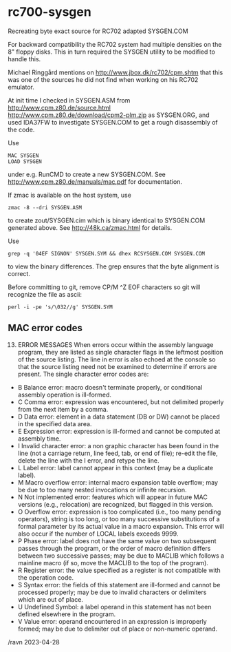 # rc700-sysgen
Recreating byte exact source for RC702 adapted SYSGEN.COM

For backward compatibility the RC702 system had multiple densities on the 8" floppy 
disks.   This in turn required the SYSGEN utility to be modified to handle this. 

Michael Ringgård mentions on http://www.jbox.dk/rc702/cpm.shtm that this was 
one of the sources he did not find when working on his RC702 emulator.

At init time I checked in SYSGEN.ASM from http://www.cpm.z80.de/source.html
http://www.cpm.z80.de/download/cpm2-plm.zip as SYSGEN.ORG, and used
IDA37FW to investigate 
SYSGEN.COM to get a rough disassembly of the code.

Use

    MAC SYSGEN
    LOAD SYSGEN

under e.g. RunCMD to create a new SYSGEN.COM.  See http://www.cpm.z80.de/manuals/mac.pdf for documentation.

If zmac is available on the host system, use

    zmac -8 --dri SYSGEN.ASM

to create zout/SYSGEN.cim which is binary identical to SYSGEN.COM generated above.  See http://48k.ca/zmac.html for details.


Use 

    grep -q '04EF SIGNON' SYSGEN.SYM && dhex RCSYSGEN.COM SYSGEN.COM

to view the binary differences.  The grep ensures that the byte alignment is correct.

Before committing to git, remove CP/M ^Z EOF characters so git will recognize the file as
ascii:

    perl -i -pe 's/\032//g' SYSGEN.SYM




##  MAC error codes

13. ERROR MESSAGES
When errors occur within the assembly language program, they are listed as
single character flags in the leftmost position of the source listing. The line in error
is also echoed at the console so that the source listing need not be examined to
determine if errors are present. The single character error codes are:
* B Balance error: macro doesn't terminate properly, or conditional assembly
operation is ill-formed.
* C Comma error: expression was encountered, but not delimited properly
from the next item by a comma.
* D Data error: element in a data statement (DB or DW) cannot be placed
in the specified data area.
* E Expression error: expression is ill-formed and cannot be computed at
assembly time.
* I Invalid character error: a non graphic character has been found in the
line (not a carriage return, line feed, tab, or end of file); re-edit the file, delete the
line with the I error, and retype the line.
* L Label error: label cannot appear in this context (may be a duplicate
label).
* M Macro overflow error: internal macro expansion table overflow; may be
due to too many nested invocations or infinite recursion.
* N Not implemented error: features which will appear in future MAC versions
(e.g., relocation) are recognized, but flagged in this version.
* O Overflow error: expression is too complicated (i.e., too many pending
operators), string is too long, or too many successive substitutions of a formal parameter
by its actual value in a macro expansion. This error will also occur if the number
of LOCAL labels exceeds 9999.
* P Phase error: label does not have the same value on two subsequent passes
through the program, or the order of macro definition differs between two successive
passes; may be due to MACLIB which follows a mainline macro (if so, move the
MACLIB to the top of the program).
* R Register error: the value specified as a register is not compatible with
the operation code.
* S Syntax error: the fields of this statement are ill-formed and cannot be
processed properly; may be due to invalid characters or delimiters which are out of
place.
* U Undefined Symbol: a label operand in this statement has not been defined
elsewhere in the program.
* V Value error: operand encountered in an expression is improperly formed;
may be due to delimiter out of place or non-numeric operand.

/ravn 2023-04-28

